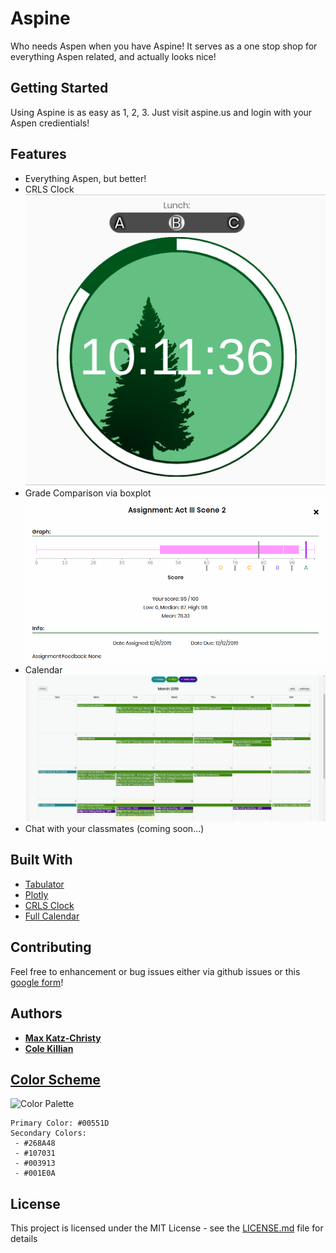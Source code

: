 # Aspine

Who needs Aspen when you have Aspine! It serves as a one stop shop for everything Aspen related, and actually looks nice! 

## Getting Started

Using Aspine is as easy as 1, 2, 3. Just visit aspine.us and login with your Aspen credientials!

## Features

* Everything Aspen, but better!
* CRLS Clock
![CRLS Clock Image](images/crls_clock.png)
* Grade Comparison via boxplot
![Example Boxplot Image](images/boxplot.png)
* Calendar
![Example Calendar Image](images/calendar.png)
* Chat with your classmates (coming soon...)


## Built With
* [Tabulator](https://github.com/olifolkerd/tabulator)
* [Plotly](https://plot.ly/javascript/)
* [CRLS Clock](https://rometools.github.io/rome/)
* [Full Calendar](https://fullcalendar.io/)

## Contributing

Feel free to enhancement or bug issues either via github issues or this [google form](https://goo.gl/forms/PYQDtzkp0vHJbFLz2)!

## Authors

* [**Max Katz-Christy**](https://github.com/maxtkc)
* [**Cole Killian**](https://github.com/ruborcalor)


## [Color Scheme](http://paletton.com/#uid=12W0u0kw0e-n8nFrjj8Hz9QS55d)

![Color Palette](/color_palette.png)

```
Primary Color: #00551D
Secondary Colors:
 - #268A48
 - #107031
 - #003913
 - #001E0A
```

## License

This project is licensed under the MIT License - see the [LICENSE.md](LICENSE.md) file for details
